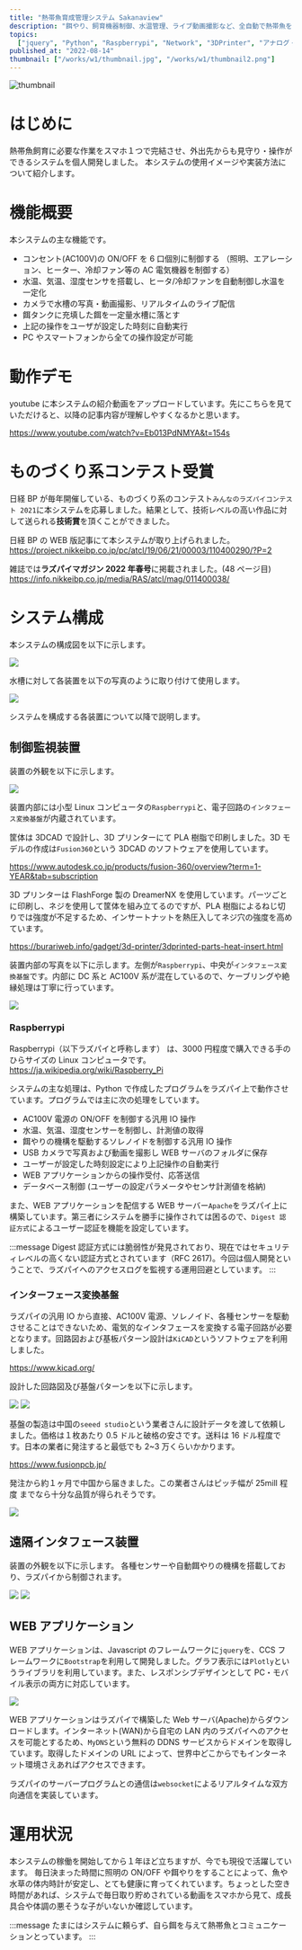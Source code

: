 ```yaml
---
title: "熱帯魚育成管理システム Sakanaview"
description: "餌やり、飼育機器制御、水温管理、ライブ動画撮影など、全自動で熱帯魚をお世話します。\n インターネット経由でPCやスマートフォン等からも操作・見守りでき外出時も安心です。"
topics:
  ["jquery", "Python", "Raspberrypi", "Network", "3DPrinter", "アナログ・デジタル回路"]
published_at: "2022-08-14"
thumbnail: ["/works/w1/thumbnail.jpg", "/works/w1/thumbnail2.png"]
---
```


![thumbnail](/works/w1/thumbnail.jpg)

# はじめに

熱帯魚飼育に必要な作業をスマホ１つで完結させ、外出先からも見守り・操作ができるシステムを個人開発しました。
本システムの使用イメージや実装方法について紹介します。

# 機能概要

本システムの主な機能です。

- コンセント(AC100V)の ON/OFF を 6 口個別に制御する
  （照明、エアレーション、ヒーター、冷却ファン等の AC 電気機器を制御する）
- 水温、気温、湿度センサを搭載し、ヒータ/冷却ファンを自動制御し水温を一定化
- カメラで水槽の写真・動画撮影、リアルタイムのライブ配信
- 餌タンクに充填した餌を一定量水槽に落とす
- 上記の操作をユーザが設定した時刻に自動実行
- PC やスマートフォンから全ての操作設定が可能

# 動作デモ

youtube に本システムの紹介動画をアップロードしています。先にこちらを見ていただけると、以降の記事内容が理解しやすくなるかと思います。

https://www.youtube.com/watch?v=Eb013PdNMYA&t=154s

# ものづくり系コンテスト受賞

日経 BP が毎年開催している、ものづくり系のコンテスト`みんなのラズパイコンテスト 2021`に本システムを応募しました。結果として、技術レベルの高い作品に対して送られる**技術賞**を頂くことができました。

日経 BP の WEB 版記事にて本システムが取り上げられました。
https://project.nikkeibp.co.jp/pc/atcl/19/06/21/00003/110400290/?P=2

雑誌では**ラズパイマガジン 2022 年春号**に掲載されました。(48 ページ目)
https://info.nikkeibp.co.jp/media/RAS/atcl/mag/011400038/

# システム構成

本システムの構成図を以下に示します。

![](/works/w1/system.png)

水槽に対して各装置を以下の写真のように取り付けて使用します。

![](/works/w1/torituke.png)

システムを構成する各装置について以降で説明します。

## 制御監視装置

装置の外観を以下に示します。

![](/works/w1/lc.png)

装置内部には小型 Linux コンピュータの`Raspberrypi`と、電子回路の`インタフェース変換基盤`が内蔵されています。

筐体は 3DCAD で設計し、3D プリンターにて PLA 樹脂で印刷しました。3D モデルの作成は`Fusion360`という 3DCAD のソフトウェアを使用しています。

https://www.autodesk.co.jp/products/fusion-360/overview?term=1-YEAR&tab=subscription

3D プリンターは FlashForge 製の DreamerNX を使用しています。パーツごとに印刷し、ネジを使用して筐体を組み立てるのですが、PLA 樹脂によるねじ切りでは強度が不足するため、インサートナットを熱圧入してネジ穴の強度を高めています。

https://burariweb.info/gadget/3d-printer/3dprinted-parts-heat-insert.html

装置内部の写真を以下に示します。左側が`Raspberrypi`、中央が`インタフェース変換基盤`です。内部に DC 系と AC100V 系が混在しているので、ケーブリングや絶縁処理は丁寧に行っています。

![](/works/w1/lc_internal.jpeg)

### Raspberrypi

Raspberrypi（以下ラズパイと呼称します） は、3000 円程度で購入できる手のひらサイズの Linux コンピュータです。
https://ja.wikipedia.org/wiki/Raspberry_Pi

システムの主な処理は、Python で作成したプログラムをラズパイ上で動作させています。プログラムでは主に次の処理をしています。

- AC100V 電源の ON/OFF を制御する汎用 IO 操作
- 水温、気温、湿度センサーを制御し、計測値の取得
- 餌やりの機構を駆動するソレノイドを制御する汎用 IO 操作
- USB カメラで写真および動画を撮影し WEB サーバのフォルダに保存
- ユーザーが設定した時刻設定により上記操作の自動実行
- WEB アプリケーションからの操作受付、応答送信
- データベース制御 (ユーザーの設定パラメータやセンサ計測値を格納)

また、WEB アプリケーションを配信する WEB サーバー`Apache`をラズパイ上に構築しています。第三者にシステムを勝手に操作されては困るので、`Digest 認証方式`によるユーザー認証を機能を設定しています。

:::message
Digest 認証方式には脆弱性が発見されており、現在ではセキュリティレベルの高くない認証方式とされています（RFC 2617)。今回は個人開発ということで、ラズパイへのアクセスログを監視する運用回避としています。
:::

### インターフェース変換基盤

ラズパイの汎用 IO から直接、AC100V 電源、ソレノイド、各種センサーを駆動させることはできないため、電気的なインタフェースを変換する電子回路が必要となります。回路図および基板パターン設計は`KiCAD`というソフトウェアを利用しました。

https://www.kicad.org/

設計した回路図及び基盤パターンを以下に示します。

![](/works/w1/circuit_local.png)
![](/works/w1/pcb_local.png)

基盤の製造は中国の`seeed studio`という業者さんに設計データを渡して依頼しました。価格は１枚あたり 0.5 ドルと破格の安さです。送料は 16 ドル程度です。日本の業者に発注すると最低でも 2~3 万くらいかかります。

https://www.fusionpcb.jp/

発注から約１ヶ月で中国から届きました。この業者さんはピッチ幅が 25mill 程度 までなら十分な品質が得られそうです。

![](/works/w1/pcb.jpg)

## 遠隔インタフェース装置

装置の外観を以下に示します。
各種センサーや自動餌やりの機構を搭載しており、ラズパイから制御されます。

![](/works/w1/rif_front.png)
![](/works/w1/rif_back.png)

## WEB アプリケーション

WEB アプリケーションは、Javascript のフレームワークに`jquery`を、CCS フレームワークに`Bootstrap`を利用して開発しました。グラフ表示には`Plotly`というライブラリを利用しています。また、レスポンシブデザインとして PC・モバイル表示の両方に対応しています。

![](/works/w1/responsive.png)

WEB アプリケーションはラズパイで構築した Web サーバ(Apache)からダウンロードします。インターネット(WAN)から自宅の LAN 内のラズパイへのアクセスを可能とするため、`MyDNS`という無料の DDNS サービスからドメインを取得しています。取得したドメインの URL によって、世界中どこからでもインターネット環境さえあればアクセスできます。

ラズパイのサーバープログラムとの通信は`websocket`によるリアルタイムな双方向通信を実装しています。

# 運用状況

本システムの稼働を開始してから１年ほど立ちますが、今でも現役で活躍しています。
毎日決まった時間に照明の ON/OFF や餌やりをすることによって、魚や水草の体内時計が安定し、とても健康に育ってくれています。ちょっとした空き時間があれば、システムで毎日取り貯めされている動画をスマホから見て、成長具合や体調の悪そうな子がいないか確認しています。

:::message
たまにはシステムに頼らず、自ら餌を与えて熱帯魚とコミュニケーションとっています。
:::
